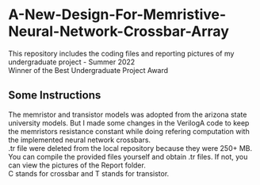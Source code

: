 # A-New-Design-For-Memristive-Neural-Network-Crossbar-Array
 This repository includes the coding files and reporting pictures of my undergraduate project - Summer 2022 <br />
Winner of the Best Undergraduate Project Award

## Some Instructions
 The memristor and transistor models was adopted from the arizona state university models. But I made some changes in the VerilogA code to keep the memristors resistance constant while doing refering computation with the implemented neural network crossbars.<br />
 .tr file were deleted from the local repository because they were 250+ MB. You can compile the provided files yourself and obtain .tr files. If not, you can view the pictures of the Report folder.<br />
 C stands for crossbar and T stands for transistor.